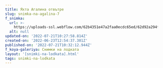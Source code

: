```yaml
---
title: Яхта Агалина отвътре
slug: snimka-na-agalina-7
f_snimka:
  url: >-
    https://uploads-ssl.webflow.com/62b4351e47a2faa0ecdc65ed/62d92a294f022f5beb5fc0ca_62d918a72a634d269033d978_62b46288b03ee522ee55789d_IMG_20200721_135239.jpg
  alt: null
updated-on: '2022-07-21T10:27:58.814Z'
created-on: '2022-06-23T12:54:37.301Z'
published-on: '2022-07-21T10:32:12.944Z'
f_koya-galeriya: Снимки на лодката
layout: '[snimki-na-lodkata].html'
tags: snimki-na-lodkata
---
```




